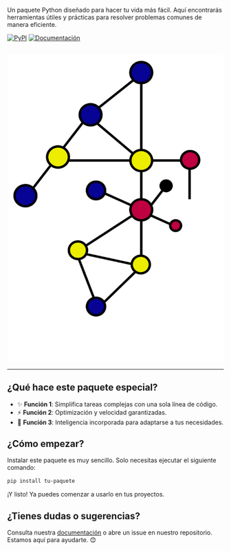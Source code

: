 
Un paquete Python diseñado para hacer tu vida más fácil. Aquí encontrarás herramientas útiles y prácticas para resolver problemas comunes de manera eficiente.

[![PyPI](https://img.shields.io/pypi/v/tu-paquete)](https://pypi.org/project/tu-paquete/)
[![Documentación](https://img.shields.io/badge/docs-mkdocs%20material-blue)](https://<usuario>.github.io/<repositorio>/)


<div align="center">

  <!-- PROJECT LOGO -->
  <br />
      <img alt="colombian-grid Logo" src="docs/assets/logo.png" alt="colombian-grid Logo">
  <br />
</div>

---
## ¿Qué hace este paquete especial?
- ✨ **Función 1**: Simplifica tareas complejas con una sola línea de código.
- ⚡ **Función 2**: Optimización y velocidad garantizadas.
- 🧠 **Función 3**: Inteligencia incorporada para adaptarse a tus necesidades.

## ¿Cómo empezar?
Instalar este paquete es muy sencillo. Solo necesitas ejecutar el siguiente comando:

```bash
pip install tu-paquete
```

¡Y listo! Ya puedes comenzar a usarlo en tus proyectos.

## ¿Tienes dudas o sugerencias?
Consulta nuestra [documentación](https://<usuario>.github.io/<repositorio>/) o abre un issue en nuestro repositorio. Estamos aquí para ayudarte. 😊
